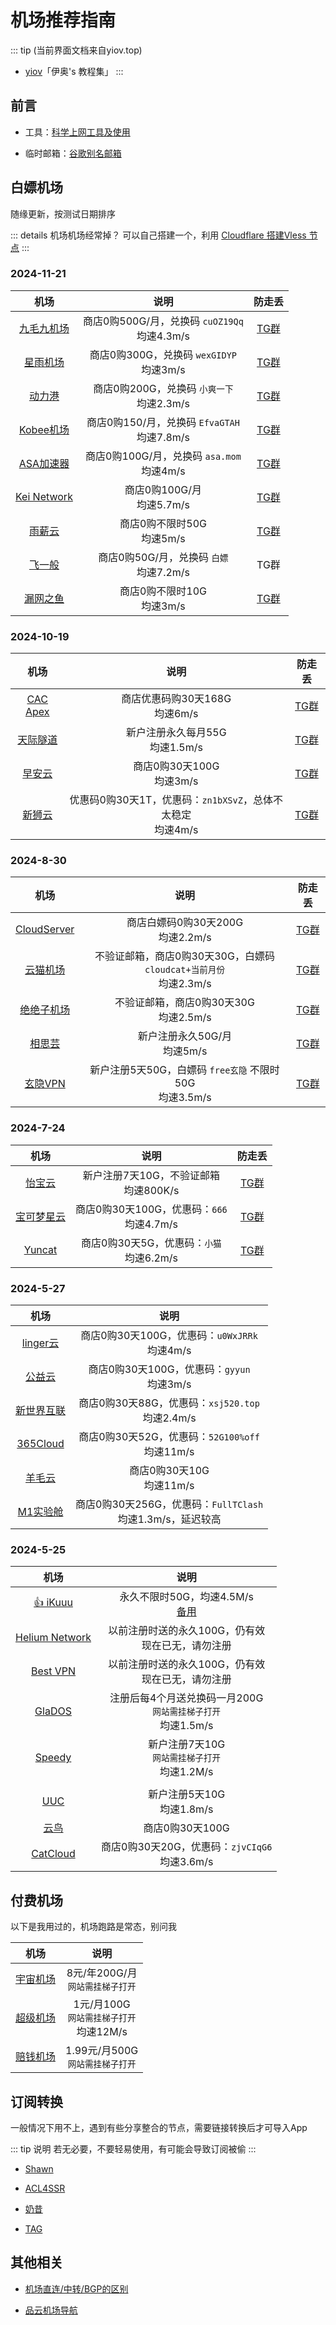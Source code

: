 # 机场推荐指南

::: tip (当前界面文档来自yiov.top) 
* [yiov](https://yiov.top/)「伊奥's 教程集」
:::

## 前言

* 工具：[科学上网工具及使用](./proxy)

* 临时邮箱：[谷歌别名邮箱](https://www.emailnator.com/)




## 白嫖机场

随缘更新，按测试日期排序



::: details 机场机场经常掉？
可以自己搭建一个，利用 [Cloudflare 搭建Vless 节点](../website/cloudflare.md)
:::


### 2024-11-21

| 机场 | 说明 | 防走丢 |
|:-:|:-:|:-:|
| [九毛九机场](https://minizz.online/) | 商店0购500G/月，兑换码 `cuOZ19Qq` <br>均速4.3m/s | [TG群](https://t.me/jiumaojiu_chat) |
| [星雨机场](https://xn--kivx99h.xyz/) | 商店0购300G，兑换码 `wexGIDYP` <br>均速3m/s | [TG群](https://t.me/xyjc_pd) |
| [动力港](https://site01.dongligang.me/) | 商店0购200G，兑换码 `小爽一下` <br>均速2.3m/s | [TG群](https://t.me/dongligang) |
| [Kobee机场](https://airport.kobee.top/) | 商店0购150/月，兑换码 `EfvaGTAH` <br>均速7.8m/s | [TG群](https://t.me/kobee_airport) |
| [ASA加速器](http://asa.mom) | 商店0购100G/月，兑换码 `asa.mom` <br>均速4m/s | [TG群](https://t.me/asajsq1) |
| [Kei Network](https://my.kei.one/) | 商店0购100G/月<br>均速5.7m/s | [TG群](https://t.me/keivpn) |
| [雨薪云](http://mkl.cnmsbb.cn) | 商店0购不限时50G<br>均速5m/s | [TG群](https://t.me/rain_cIoud) |
| [飞一般](https://i.fei.best/) | 商店0购50G/月，兑换码 `白嫖` <br>均速7.2m/s | TG群 |
| [漏网之鱼](https://ch.cukug.website/) | 商店0购不限时10G<br>均速3m/s | [TG群](https://t.me/ub2HTw83) |



### 2024-10-19

| 机场 | 说明 | 防走丢 |
|:-:|:-:|:-:|
| [CAC Apex](https://www.cacapex.com/) | 商店优惠码购30天168G<br>均速6m/s | [TG群](https://t.me/CAC_Apex) |
| [天际隧道](https://tjsd.site/) | 新户注册永久每月55G<br>均速1.5m/s | [TG群](https://t.me/+FILUWIcJ0m1jOGZh) |
| [早安云](https://xn--9kqy92aw5h.com/) | 商店0购30天100G<br>均速3m/s | [TG群](https://t.me/zaoanyun) |
| [新狮云](https://app.cloudlion.me) | 优惠码0购30天1T，优惠码：`zn1bXSvZ`，总体不太稳定<br>均速4m/s | [TG群](https://t.me/cloudlion_chat) |



### 2024-8-30

| 机场 | 说明 | 防走丢 |
|:-:|:-:|:-:|
| [CloudServer](http://i1t.top/) | 商店白嫖码0购30天200G<br>均速2.2m/s | [TG群](https://t.me/yibaoink) |
| [云猫机场](https://cloudcat.top/) | 不验证邮箱，商店0购30天30G，白嫖码 `cloudcat+当前月份` <br>均速2.3m/s | [TG群](https://t.me/cloudcatvpn) |
| [绝绝子机场](https://www.31465.cfd) | 不验证邮箱，商店0购30天30G<br>均速2.5m/s | [TG群](https://t.me/fjggjr) |
| [相思芸](https://sy.mashiroshina.top/) | 新户注册永久50G/月<br>均速5m/s | [TG群](https://t.me/ZH2f5w9eVVU4OWFl) |
| [玄隐VPN](http://玄隐.com) | 新户注册5天50G，白嫖码 `free玄隐` 不限时50G<br>均速3.5m/s | [TG群](https://t.me/Mystic_vpn) |


### 2024-7-24

| 机场 | 说明 | 防走丢 |
|:-:|:-:|:-:|
| [怡宝云](http://yibao.ink/) | 新户注册7天10G，不验证邮箱<br>均速800K/s | [TG群](https://t.me/yibaoink) |
| [宝可梦星云](https://52pokemon.cc/) | 商店0购30天100G，优惠码：`666`<br>均速4.7m/s | [TG群](https://t.me/pokemon_love) |
| [Yuncat](https://yun.cat/) | 商店0购30天5G，优惠码：`小猫`<br>均速6.2m/s | [TG群](https://t.me/CatNOC) |



### 2024-5-27


| 机场 | 说明 |
|:-:|:-:|
| [linger云](https://www.02er.com/) | 商店0购30天100G，优惠码：`u0WxJRRk`<br>均速4m/s | [TG群](https://t.me/lingertz) |
| [公益云](https://gyyun.top/) | 商店0购30天100G，优惠码：`gyyun`<br>均速3m/s | [TG群](https://t.me/gyyunjc) |
| [新世界互联](http://xsj520.top) | 商店0购30天88G，优惠码：`xsj520.top`<br>均速2.4m/s | [TG群](https://t.me/xsj520xsjhl) |
| [365Cloud](https://www.365cloud.me/) | 商店0购30天52G，优惠码：`52G100%off`<br>均速11m/s | [TG群](https://t.me/i365cloud) |
| [羊毛云](https://myym.cloud/) | 商店0购30天10G<br>均速11m/s | [TG群](https://t.me/myymgp) |
| [M1实验舱](https://www.fulltclash.xyz) | 商店0购30天256G，优惠码：`FullTClash`<br>均速1.3m/s，延迟较高 | [TG群](https://t.me/M1BestChannel) |





### 2024-5-25

| 机场 | 说明 |
|:-:|:-:|
| [👍 iKuuu](https://ikuuu.one/) | 永久不限时50G，均速4.5M/s<br>[备用](https://ikuuu.boo/) |
| [Helium Network](https://dash.henet.uk) | 以前注册时送的永久100G，仍有效<br>现在已无，请勿注册 | [TG群](https://t.me/yijianlianapp) |
| [Best VPN](https://www.invitevp.com) | 以前注册时送的永久100G，仍有效<br>现在已无，请勿注册 | [TG群](https://t.me/joinchat/0-NOZlFrXJ42NzRh) |
| [GlaDOS](https://glados.network/) | 注册后每4个月送兑换码一月200G<br>`网站需挂梯子打开`<br>均速1.5m/s | [TG群](https://t.me/liangxinjc) |
| [Speedy](https://cloud.speedypro.xyz/) | 新户注册7天10G<br>`网站需挂梯子打开`<br>均速1.2M/s | [TG群](https://t.me/speedyasia) |
| |
| [UUC](https://u.uuc8.lol) | 新户注册5天10G<br>均速1.8m/s | [TG群](https://t.me/uuclol) |
| [云鸟](https://niao.icu/) | 商店0购30天100G | [TG群](https://t.me/Loonvpn) |
| [CatCloud](https://web.catcloud.tech/) | 商店0购30天20G，优惠码：`zjvCIqG6`<br>均速3.6m/s | [TG群](https://t.me/Catcloud_chat) |







## 付费机场

以下是我用过的，机场跑路是常态，别问我

| 机场 | 说明 |
|:-:|:-:|
| [宇宙机场](https://宇宙机场.com) | 8元/年200G/月<br>`网站需挂梯子打开` | [TG群](https://t.me/yuzhoujichang) |
| [超级机场](https://www.超级机场.com/) | 1元/月100G<br>`网站需挂梯子打开`<br>均速12M/s | [TG群](https://t.me/chaojijichang) |
| [赔钱机场](https://赔钱机场.com/) | 1.99元/月500G<br>`网站需挂梯子打开` | [TG群](https://t.me/peiqianjichangpd) |





## 订阅转换

一般情况下用不上，遇到有些分享整合的节点，需要链接转换后才可导入App

::: tip 说明
若无必要，不要轻易使用，有可能会导致订阅被偷
:::

* [Shawn](https://dove.589669.xyz/web)

* [ACL4SSR](https://acl4ssr-sub.github.io/)

* [奶昔](https://nexconvert.com/)

* [TAG](https://b.sub.tsutsu.one/)



## 其他相关

* [机场直连/中转/BGP的区别](https://baiyunju.cc/9413)

* [品云机场导航](https://52.mk/)



